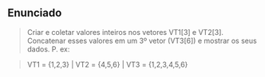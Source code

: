 ## Enunciado

> Criar e coletar valores inteiros nos vetores VT1[3] e VT2[3]. Concatenar esses valores em um 3º vetor (VT3[6]) e mostrar os seus dados. P. ex:

> VT1 = {1,2,3} | VT2 = {4,5,6} | VT3 = {1,2,3,4,5,6}